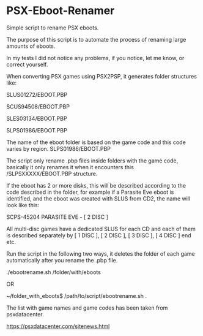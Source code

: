 # PSX-Eboot-Renamer

Simple script to rename PSX eboots.

The purpose of this script is to automate the process of renaming large amounts of eboots.

In my tests I did not notice any problems, if you notice, let me know, or correct yourself.

When converting PSX games using PSX2PSP, it generates folder structures like:

SLUS01272/EBOOT.PBP

SCUS94508/EBOOT.PBP

SLES03134/EBOOT.PBP

SLPS01986/EBOOT.PBP

The name of the eboot folder is based on the game code and this code varies by region.
SLPS01986/EBOOT.PBP

The script only rename .pbp files inside folders with the game code, basically it only renames it when it encounters this /SLPSXXXXX/EBOOT.PBP structure.

If the eboot has 2 or more disks, this will be described according to the code described in the folder, for example if a Parasite Eve eboot is identified, and the eboot was created with SLUS from CD2, the name will look like this:

SCPS-45204 PARASITE EVE - [ 2 DISC ]

All multi-disc games have a dedicated SLUS for each CD and each of them is described separately by [ 1 DISC ], [ 2 DISC ], [ 3 DISC ], [ 4 DISC ] end etc.

Run the script in the following two ways, it deletes the folder of each game automatically after you rename the .pbp file.

./ebootrename.sh /folder/with/eboots

OR

~/folder_with_eboots$ /path/to/script/ebootrename.sh .

The list with game names and game codes has been taken from psxdatacenter.

https://psxdatacenter.com/sitenews.html
